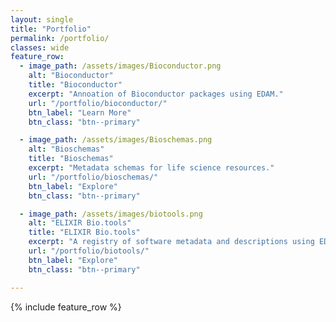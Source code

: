 ```yaml
---
layout: single
title: "Portfolio"
permalink: /portfolio/
classes: wide
feature_row:
  - image_path: /assets/images/Bioconductor.png
    alt: "Bioconductor"
    title: "Bioconductor"
    excerpt: "Annoation of Bioconductor packages using EDAM."
    url: "/portfolio/bioconductor/"
    btn_label: "Learn More"
    btn_class: "btn--primary"

  - image_path: /assets/images/Bioschemas.png
    alt: "Bioschemas"
    title: "Bioschemas"
    excerpt: "Metadata schemas for life science resources."
    url: "/portfolio/bioschemas/"
    btn_label: "Explore"
    btn_class: "btn--primary"

  - image_path: /assets/images/biotools.png
    alt: "ELIXIR Bio.tools"
    title: "ELIXIR Bio.tools"
    excerpt: "A registry of software metadata and descriptions using EDAM terms."
    url: "/portfolio/biotools/"
    btn_label: "Explore"
    btn_class: "btn--primary"

---
```


{% include feature_row %}
